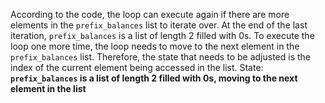 According to the code, the loop can execute again if there are more elements in the `prefix_balances` list to iterate over. At the end of the last iteration, `prefix_balances` is a list of length 2 filled with 0s. To execute the loop one more time, the loop needs to move to the next element in the `prefix_balances` list. Therefore, the state that needs to be adjusted is the index of the current element being accessed in the list.
State: **`prefix_balances` is a list of length 2 filled with 0s, moving to the next element in the list**